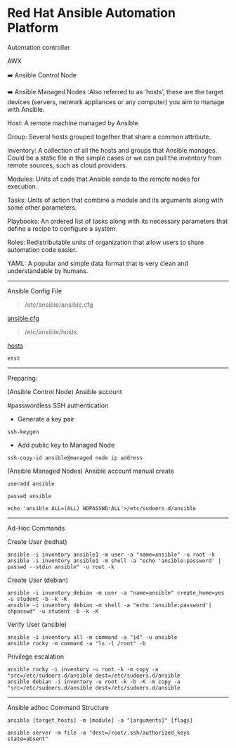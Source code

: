 # Red Hat Ansible Automation Platform

Automation controller

AWX 

:arrow_right: Ansible Control Node

:arrow_right: Ansible Managed Nodes :Also referred to as ‘hosts’, these are the target devices (servers, network appliances or any computer) you aim to manage with Ansible.

Host: A remote machine managed by Ansible.

Group: Several hosts grouped together that share a common attribute.

Inventory: A collection of all the hosts and groups that Ansible manages. Could be a static file in the simple cases or we can pull the inventory from remote sources, such as cloud providers.

Modules: Units of code that Ansible sends to the remote nodes for execution.

Tasks: Units of action that combine a module and its arguments along with some other parameters.

​​Playbooks: An ordered list of tasks along with its necessary parameters that define a recipe to configure a system.

Roles: Redistributable units of organization that allow users to share automation code easier.

YAML: A popular and simple data format that is very clean and understandable by humans.

---
Ansible Config File

> /etc/ansible/ansible.cfg

[ansible.cfg](https://github.com/krimsoda/ansible/blob/6e0c1ab6d46af67e8a75be20ba6e6f8debe4e6f3/ansible.cfg)

> /etc/ansible/hosts

[hosts](https://github.com/krimsoda/ansible/blob/01f0ab4fa43050f95956f19b277883bedd7e1d69/hosts)
  

`etst`

---

Preparing:


(Ansible Control Node) Ansible account

#passwordless SSH authentication
* Generate a key pair
```
ssh-keygen
```
* Add public key to Managed Node
```
ssh-copy-id ansible@managed node ip address
```


(Ansible Managed Nodes) Ansible account manual create
```
useradd ansible
```
```
passwd ansible
```
```
echo 'ansible ALL=(ALL) NOPASSWD:ALL'>/etc/sudoers.d/ansible
```
----
Ad-Hoc Commands

Create User (redhat)
```
ansible -i inventory ansible1 -m user -a "name=ansible" -u root -k
ansible -i inventory ansible1 -m shell -a "echo 'ansible:password' | passwd --stdin ansible" -u root -k
```
Create User (debian)
```
ansible -i inventory debian -m user -a "name=ansible" create_home=yes -u student -b -k -K
ansible -i inventory debian -m shell -a "echo 'ansible:password'| chpasswd" -u student -b -k -K
```
Verify User (ansible)
```
ansible -i inventory all -m command -a "id" -u ansible
ansible rocky -m command -a "ls -l /root" -b
```
Privilege escalation
```
ansible rocky -i inventory -u root -k -m copy -a "src=/etc/sudoers.d/ansible dest=/etc/sudoers.d/ansible
ansible debian -i inventory -u root -k -b -K -m copy -a "src=/etc/sudoers.d/ansible dest=/etc/sudoers.d/ansible
```
---
Ansible adhoc Command Structure

`ansible [target_hosts] -m [module] -a "[arguments]" [flags]`

`ansible server -m file -a "dest=/root/.ssh/authorized_keys state=absent"`




